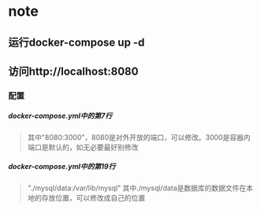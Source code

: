 # note

## 运行docker-compose up -d

## 访问http://localhost:8080


### 配置

##### docker-compose.yml中的第7行

> 其中"8080:3000"，8080是对外开放的端口，可以修改。3000是容器内端口是默认的，如无必要最好别修改

##### docker-compose.yml中的第19行

> "./mysql/data:/var/lib/mysql" 其中./mysql/data是数据库的数据文件在本地的存放位置，可以修改成自己的位置

